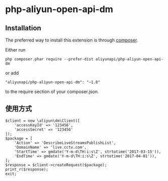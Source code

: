# php-aliyun-open-api-dm

Installation
------------

The preferred way to install this extension is through [composer](http://getcomposer.org/download/).

Either run

```
php composer.phar require --prefer-dist aliyunapi/php-aliyun-open-api-dm
```

or add

```
"aliyunapi/php-aliyun-open-api-dm": "~1.0"
```

to the require section of your composer.json.

使用方式
------------
```
$client = new \aliyun\dm\Client([
    'accessKeyId' => '123456',
    'accessSecret' => '123456'
]);
$package = [
    'Action' => 'DescribeLiveStreamsPublishList',
    'DomainName' => 'live.cctv.com',
    'StartTime' => gmdate('Y-m-d\TH:i:s\Z', strtotime('2017-03-15')),
    'EndTime' => gmdate('Y-m-d\TH:i:s\Z', strtotime('2017-04-01')),
];
$response = $client->createRequest($package);
print_r($response);
exit;
```
